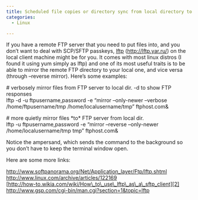 ```yaml
---
title: Scheduled file copies or directory sync from local directory to FTP server
categories:
  - Linux

---
```

If you have a remote FTP server that you need to put files into, and you don&#8217;t want to deal with SCP/SFTP passkeys, [lftp][1] (http://lftp.yar.ru/) on the local client machine might be for you. It comes with most linux distros (I found it using yum simply as lftp) and one of its most useful traits is to be able to mirror the remote FTP directory to your local one, and vice versa (through &#8211;reverse mirror). Here&#8217;s some examples:

\# verbosely mirror files from FTP server to local dir. -d to show FTP responses  
lftp -d -u ftpusername,password -e &#8220;mirror &#8211;only-newer &#8211;verbose /home/ftpusername/tmp /home/localusername/tmp&#8221; ftphost.com&

\# more quietly mirror files \*to\* FTP server from local dir.  
lftp -u ftpusername,password -e &#8220;mirror &#8211;reverse &#8211;only-newer /home/localusername/tmp tmp&#8221; ftphost.com&

Notice the ampersand, which sends the command to the background so you don&#8217;t have to keep the terminal window open.

Here are some more links:

<http://www.softpanorama.org/Net/Application_layer/Ftp/lftp.shtml>  
<http://www.linux.com/archive/articles/122169>  
[http://how-to.wikia.com/wiki/How\_to\_use\_lftp\_as\_a\_sftp_client][2]  
<http://www.gsp.com/cgi-bin/man.cgi?section=1&topic=lftp>

 [1]: http://lftp.yar.ru/
 [2]: http://how-to.wikia.com/wiki/How_to_use_lftp_as_a_sftp_client